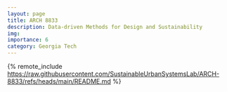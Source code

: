 ```yaml
---
layout: page
title: ARCH 8833
description: Data-driven Methods for Design and Sustainability
img:
importance: 6
category: Georgia Tech
---
```


{% remote_include https://raw.githubusercontent.com/SustainableUrbanSystemsLab/ARCH-8833/refs/heads/main/README.md %}
